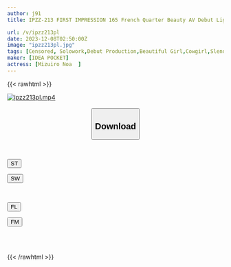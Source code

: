 ```yaml
---
author: j91
title: IPZZ-213 FIRST IMPRESSION 165 French Quarter Beauty AV Debut Light Blue Noah

url: /v/ipzz213pl
date: 2023-12-08T02:50:00Z
image: "ipzz213pl.jpg"
tags: [Censored, Solowork,Debut Production,Beautiful Girl,Cowgirl,Slender	]
maker: [IDEA POCKET]
actress: [Mizuiro Noa  ]
---
```



{{< rawhtml >}}

<div class="video" data-videoid="wgrW9o2wgKHPjG">
    <a href="javascript:;">
        <img src="/v/ipzz213pl/ipzz213pl.jpg" width="WIDTH" height="HEIGHT" alt="ipzz213pl.mp4" loading="lazy">
    </a>
</div>

<script type="text/javascript" src="https://j91.asia/asset/on-demand-st.js"></script>

<br>
  <link rel="stylesheet" href="https://j91.asia/asset/bs5.css">
  
  <center>
  <button class="btn btn-primary" type="button" data-bs-toggle="collapse" data-bs-target=".multi-collapse" aria-expanded="false" aria-controls="multiCollapseExample1 multiCollapseExample2"><h2>Download</h2></button></center>
</p>
<div class="row">
  <div class="col">
    <div class="collapse multi-collapse" id="multiCollapseExample1">
      <div class="card card-body">
	      	      <br>
<div class="buttons">  
<p><a href="https://streamtape.to/v/wgrW9o2wgKHPjG" target="_blank"><button class="btn-hover color-3"><i class="fa fa-download"></i> ST</button></a></p>
<p><a href="https://flaswish.com/6k50vhu1uw46" target="_blank"><button class="btn-hover color-2"><i class="fa fa-download"></i> SW</button></a></p></div>
    </div>
  </div>
</div>
  <div class="col">
    <div class="collapse multi-collapse" id="multiCollapseExample2">
      <div class="card card-body">
	      <br>
<div class="buttons">
<p><a href="javascript:;" target="_blank"><button class="btn-hover color-9"><i class="fa fa-download"></i> FL</button></a></p>
<p><a href="javascript:;" target="_blank"><button class="btn-hover color-8"><i class="fa fa-download"></i> FM</button></a></p></div>
<br><br>
      </div>
    </div>
  </div>
</div>

{{< /rawhtml >}}